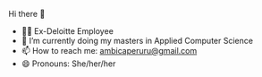 Hi there 👋

- 👨‍💻 Ex-Deloitte Employee
- 🌱 I’m currently doing my masters in Applied Computer Science
- 📫 How to reach me: <ambicaperuru@gmail.com>
- 😄 Pronouns: She/her/her
